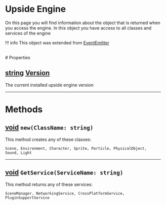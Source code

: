 # Upside Engine

On this page you will find information about the object that is returned when you access the engine.
In this object you have access to all classes and services of the engine

!!! info
    This object was extended from [EventEmitter](Classes/EventEmitter.md)

<br>
# Properties

## [string](https://create.roblox.com/docs/datatypes/string) <u>Version</u>   
The current installed upside engine version

___

# Methods

## [void]() `new(ClassName: string)` 
This method creates any of these classes:

` Scene, Environment, Character, Sprite, Particle, PhysicalObject, Sound, Light `

___

## [void]() `GetService(ServiceName: string)` 
This method returns any of these services:

` SceneManager, NetworkingService, CrossPlatformService, PluginSupportService `